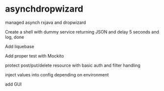 # asynchdropwizard
managed asynch rxjava and dropwizard

Create a shell with dummy service returning JSON and delay 5 seconds and log, done

Add liquebase

Add proper test with Mockito

protect post/put/delete resource with basic auth and filter handling

inject values into config depending on environment

add GUI


